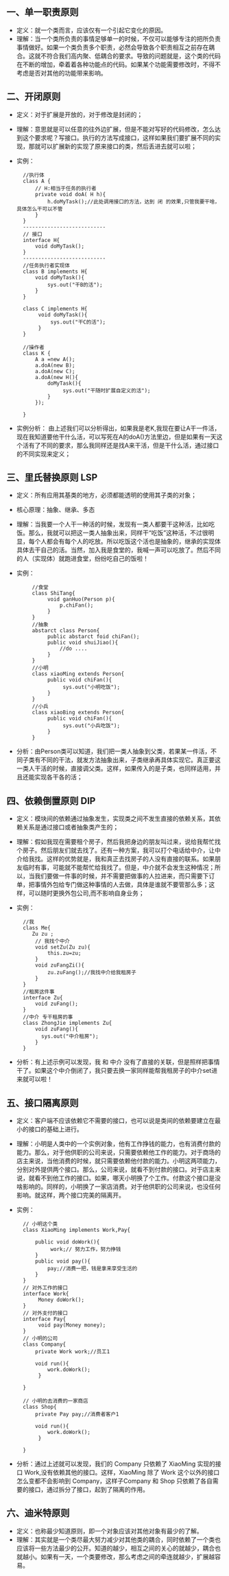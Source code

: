 ## 一、单一职责原则

+ 定义：就一个类而言，应该仅有一个引起它变化的原因。
+ 理解：当一个类所负责的事情足够单一的时候，不仅可以能够专注的把所负责事情做好。如果一个类负责多个职责，必然会导致各个职责相互之前存在耦合。这就不符合我们高内聚、低耦合的要求。导致的问题就是，这个类的代码在不断的增加，牵着着各种功能点的代码。如果某个功能需要修改时，不得不考虑是否对其他的功能带来影响。

## 二、开闭原则
+ 定义：对于扩展是开放的，对于修改是封闭的；
+ 理解：意思就是可以任意的往外边扩展，但是不能对写好的代码修改，怎么达到这个要求呢？写接口。执行的方法写成接口，这样如果我们要扩展不同的实现，那就可以扩展新的实现了原来接口的类，然后丢进去就可以啦；
+ 实例：


        //执行体
        class A {
            // H:相当于任务的执行者
            private void doA( H h){
                h.doMyTask();//此处调用接口的方法，达到 闭 的效果,只管我要干啥，具体怎么干可以不管
            }
        }
        ---------------------------
        // 接口
        interface H{
            void doMyTask();
        }
        ---------------------------
        //任务执行者实现体
        class B implements H{
            void doMyTask(){
                sys.out("干B的活");
            }
        }

        class C implements H{
             void doMyTask(){
                 sys.out("干C的活");
             }
        }

        //操作者
        class K {
            A a =new A();
            a.doA(new B);
            a.doA(new C);
            a.doA(new H(){
                doMyTask(){
                     sys.out("干随时扩展自定义的活");
                }
            });

        }

+ 实例分析：
由上述我们可以分析得出，如果我是老K,我现在要让A干一件活，现在我知道要他干什么活，可以写死在A的doA()方法里边，但是如果有一天这个活有了不同的要求，那么我同样还是找A来干活，但是干什么活，通过接口的不同实现来定义；


## 三、里氏替换原则 LSP
+ 定义：所有应用其基类的地方，必须都能透明的使用其子类的对象；
+ 核心原理：抽象、继承、多态
+ 理解：当我要一个人干一种活的时候，发现有一类人都要干这种活，比如吃饭。那么，我就可以把这一类人抽象出来，同样干“吃饭”这种活，不过很明显，每个人都会有每个人的吃放。所以吃饭这个活也是抽象的，继承的实现体具体去干自己的活。当然，加入我是食堂的，我喊一声可以吃放了。然后不同的人（实现体）就跑进食堂，纷纷吃自己的饭啦！
+ 实例：


	       //食堂
	       class ShiTang{
	            void ganHuo(Person p){
	                p.chiFan();
	            }
	       }
	       //抽象
	       abstarct class Person{
	            public abstarct foid chiFan();
	            public void shuiJiao(){
	                //do ....
	            }
	       }
	       //小明
	       class xiaoMing extends Person{
	            public void chiFan(){
	                 sys.out("小明吃饭");
	            }
	       }
	       //小兵
	       class xiaoBing extends Person{
	            public void chiFan(){
	                 sys.out("小兵吃饭");
	            }
	       }


+ 分析：由Person类可以知道，我们把一类人抽象到父类，若果某一件活，不同子类有不同的干法，就发方法抽象出来，子类继承再具体实现它。真正要这一类人干活的时候，直接调父类。这样，如果传入的是子类，也同样适用，并且还能实现各干各的活；

## 四、依赖倒置原则 DIP


+ 定义：模块间的依赖通过抽象发生，实现类之间不发生直接的依赖关系，其依赖关系是通过接口或者抽象类产生的；
+ 理解：假如我现在需要租个房子，然后我把身边的朋友叫过来，说给我帮忙找个房子。然后朋友们就去找了。还有一种方案，我可以打个电话给中介，让中介给我找。这样的优势就是，我和真正去找房子的人没有直接的联系。如果朋友临时有事，可能就不能帮忙给我找了。但是，中介就不会发生这种情况；所以，当我们要做一件事的时候，并不需要把做事的人拉进来，而只需要下订单，把事情外包给专门做这种事情的人去做，具体是谁就不要管那么多；这样，可以随时更换外包公司,而不影响自身业务；
+ 实例：

        //我
        class Me{
           Zu zu ;
            // 我找个中介
            void setZu(Zu zu){
                this.zu=zu;
            }
            void zuFangZi(){
                zu.zuFang();//我找中介给我租房子
            }
        }
        //租房这件事
        interface Zu{
            void zuFang();
        }
        //中介 专干租房的事
        class ZhongJie implements Zu{
            void zuFang(){
              sys.out("中介租房");
            }
        }
        
+ 分析：有上述示例可以发现，我 和 中介 没有了直接的关联，但是照样把事情干了。如果这个中介倒闭了，我只要去换一家同样能帮我租房子的中介set进来就可以啦！



## 五、接口隔离原则

+ 定义：客户端不应该依赖它不需要的接口，也可以说是类间的依赖要建立在最小的接口的基础上进行。
+ 理解：小明是人类中的一个实例对象，他有工作挣钱的能力，也有消费付款的能力。那么，对于他供职的公司来说，只需要依赖他工作的能力。对于商场的店主来说，当他消费的时候，就只需要依赖他付款的能力。小明这两项能力，分别对外提供两个接口。那么，公司来说，就看不到付款的接口。对于店主来说，就看不到他工作的接口。如果，哪天小明换了个工作。付款这个接口是没啥影响的。同样的，小明换了一家店消费。对于他供职的公司来说，也没任何影响。就这样，两个接口完美的隔离开。

+ 实例：

		// 小明这个类
		class XiaoMing implements Work,Pay{

			public void doWork(){
				 work;// 努力工作，努力挣钱
            }
			public void pay(){
				pay;//消费一把，钱是拿来享受生活的
            }				 
        }
		// 对外工作的接口
        interface Work{
             Money doWork();
        }
        // 对外支付的接口
        interface Pay{
             void pay(Money money);
        }
		// 小明的公司
		class Company{
			private Work work;//员工1
            
            void run(){
				work.doWork();
             }
           
        }

		// 小明的去消费的一家商店
		class Shop{
			private Pay pay;//消费者客户1
            
            void run(){
				work.doWork();
             }
           
        }

+ 分析：通过上述就可以发现，我们的 Company 只依赖了 XiaoMing 实现的接口 Work,没有依赖其他的接口。这样，XiaoMing 除了 Work 这个以外的接口怎么变都不会影响到 Company，这样子Company 和 Shop 只依赖了各自需要的接口，通过拆分了接口，起到了隔离的作用。

## 六、迪米特原则

+ 定义：也称最少知道原则，即一个对象应该对其他对象有最少的了解。
+ 理解：其实就是一个类尽最大努力减少对其他类的耦合，同时依赖了一个类也应该将一些方法最少的公开。知道的越少，相互之间的关心的就越少，耦合也就越小。如果有一天，一个类要修改，那么考虑之间的牵连就越少，扩展越容易。

